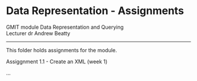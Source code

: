 # Data Representation - Assignments
GMIT module Data Representation and Querying  
Lecturer dr Andrew Beatty

---

This folder holds assignments for the module.

Assiggnment 1.1 - Create an XML (week 1)

...
